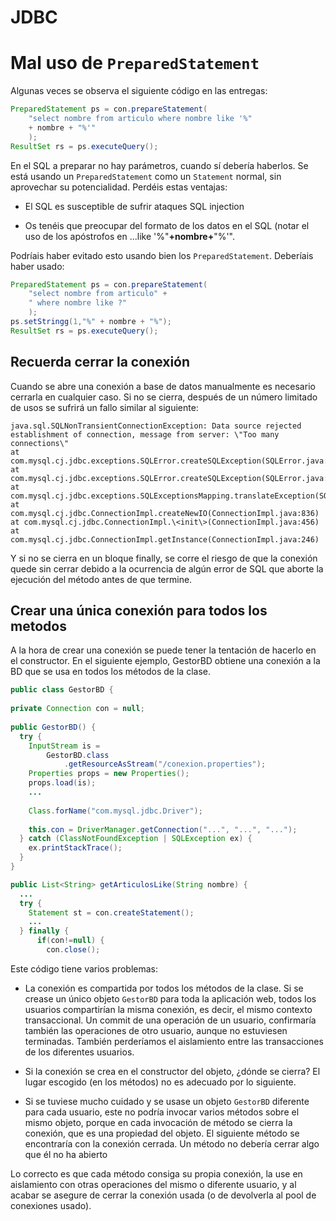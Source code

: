 # JDBC

# Mal uso de `PreparedStatement`

Algunas veces se observa el siguiente código en las entregas:

```java
PreparedStatement ps = con.prepareStatement(
    "select nombre from articulo where nombre like '%"
    + nombre + "%'"
    );
ResultSet rs = ps.executeQuery();
```

En el SQL a preparar no hay parámetros, cuando sí debería haberlos. Se está usando un `PreparedStatement` como un `Statement` normal, sin aprovechar su potencialidad. Perdéis estas ventajas:

-   El SQL es susceptible de sufrir ataques SQL injection

-   Os tenéis que preocupar del formato de los datos en el SQL (notar el
    uso de los apóstrofos en \...like \'%\"**+**nombre**+**\"%\'\".

Podríais haber evitado esto usando bien los `PreparedStatement`. Deberíais
haber usado:


```java
PreparedStatement ps = con.prepareStatement(
    "select nombre from articulo" + 
    " where nombre like ?"
    );
ps.setStringg(1,"%" + nombre + "%");
ResultSet rs = ps.executeQuery();
```



## Recuerda cerrar la conexión

Cuando se abre una conexión a base de datos manualmente es necesario cerrarla en cualquier caso. Si no se cierra, después de un número limitado de usos se sufrirá un fallo similar al siguiente:
 
```
java.sql.SQLNonTransientConnectionException: Data source rejected
establishment of connection, message from server: \"Too many connections\"
at com.mysql.cj.jdbc.exceptions.SQLError.createSQLException(SQLError.java:110)
at com.mysql.cj.jdbc.exceptions.SQLError.createSQLException(SQLError.java:97)
at com.mysql.cj.jdbc.exceptions.SQLExceptionsMapping.translateException(SQLExceptionsMapping.java:122)
at com.mysql.cj.jdbc.ConnectionImpl.createNewIO(ConnectionImpl.java:836)
at com.mysql.cj.jdbc.ConnectionImpl.\<init\>(ConnectionImpl.java:456)
at com.mysql.cj.jdbc.ConnectionImpl.getInstance(ConnectionImpl.java:246)
```

Y si no se cierra en un bloque finally, se corre el riesgo de que la
conexión quede sin cerrar debido a la ocurrencia de algún error de SQL
que aborte la ejecución del método antes de que termine.


## Crear una única conexión para todos los metodos

A la hora de crear una conexión se puede tener la tentación de hacerlo en el constructor. En el siguiente ejemplo,  GestorBD obtiene una conexión a la BD que se usa en todos los métodos de la clase.

```java
public class GestorBD {
  
private Connection con = null;
  
public GestorBD() {  
  try {
    InputStream is = 
        GestorBD.class
            .getResourceAsStream("/conexion.properties");
    Properties props = new Properties();
    props.load(is);
    ...
    
    Class.forName("com.mysql.jdbc.Driver");
    
    this.con = DriverManager.getConnection("...", "...", "...");
  } catch (ClassNotFoundException | SQLException ex) {
    ex.printStackTrace();
  }
}

public List<String> getArticulosLike(String nombre) {
  ...
  try {
    Statement st = con.createStatement();
    ...
  } finally {
      if(con!=null) {
        con.close();
```


Este código tiene varios problemas:

-   La conexión es compartida por todos los métodos de la clase. Si se crease un único objeto `GestorBD` para toda la aplicación web, todos los usuarios compartirían la misma conexión, es decir, el mismo contexto transaccional. Un commit de una operación de un usuario, confirmaría también las operaciones de otro usuario, aunque no estuviesen terminadas. También perderíamos el aislamiento entre las transacciones de los diferentes usuarios.

-   Si la conexión se crea en el constructor del objeto, ¿dónde se cierra? El lugar escogido (en los métodos) no es adecuado por lo siguiente.

-   Si se tuviese mucho cuidado y se usase un objeto `GestorBD` diferente para cada usuario, este no podría invocar varios métodos sobre el mismo objeto, porque en cada invocación de método se cierra la conexión, que es una propiedad del objeto. El siguiente método se encontraría con la conexión cerrada. Un método no debería cerrar algo que él no ha abierto

Lo correcto es que cada método consiga su propia conexión, la use en aislamiento con otras operaciones del mismo o diferente usuario, y al acabar se asegure de cerrar la conexión usada (o de devolverla al pool de conexiones usado).
